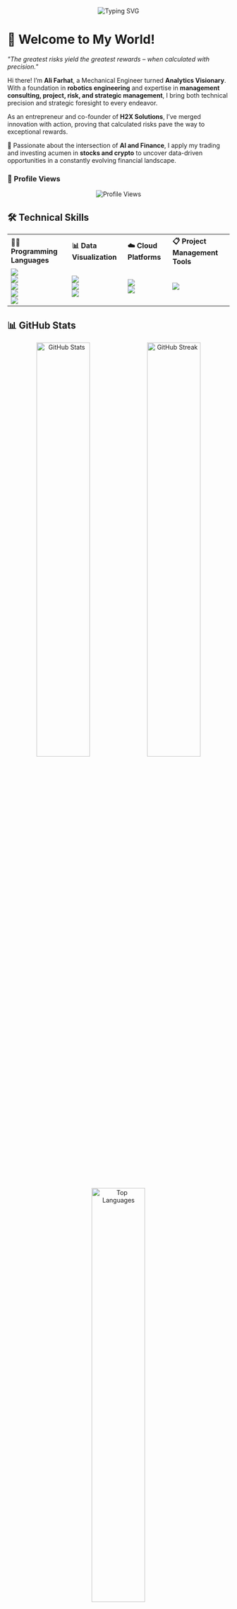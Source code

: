 <p align="center">
  <img src="https://readme-typing-svg.herokuapp.com?font=Fira+Code&size=22&pause=1000&color=00FF9F&center=true&vCenter=true&width=1000&lines=if+(knowledge+%3E+ignorance)%3A+life.upgrade(level%2B%3D1);if+failure.count+%3E+0%3A+print(%22Failure+is+just+a+step+towards+success%22)" alt="Typing SVG" />
</p>

# 👋 Welcome to My World!  

_"The greatest risks yield the greatest rewards – when calculated with precision."_  

Hi there! I’m **Ali Farhat**, a Mechanical Engineer turned **Analytics Visionary**. With a foundation in **robotics engineering** and expertise in **management consulting, project, risk, and strategic management**, I bring both technical precision and strategic foresight to every endeavor.  

As an entrepreneur and co-founder of **H2X Solutions**, I’ve merged innovation with action, proving that calculated risks pave the way to exceptional rewards. 

🌟 Passionate about the intersection of **AI and Finance**, I apply my trading and investing acumen in **stocks and crypto** to uncover data-driven opportunities in a constantly evolving financial landscape. 

### 👀 Profile Views

<p align="center">
  <img src="https://visitor-badge.glitch.me/badge?page_id=Aly-Farhat" alt="Profile Views" />
</p>


## 🛠️ Technical Skills

<div align="center">

<table>
  <tr>
    <th align="left">👨‍💻 Programming Languages</th>
    <th align="left">📊 Data Visualization</th>
    <th align="left">☁️ Cloud Platforms</th>
    <th align="left">📋 Project Management Tools</th>
  </tr>
  <tr>
    <td>
      <img src="https://img.shields.io/badge/Python-3776AB?style=for-the-badge&logo=python&logoColor=white" /><br>
      <img src="https://img.shields.io/badge/SQL-4479A1?style=for-the-badge&logo=postgresql&logoColor=white" /><br>
      <img src="https://img.shields.io/badge/R-276DC3?style=for-the-badge&logo=r&logoColor=white" /><br>
      <img src="https://img.shields.io/badge/SAS-005BAC?style=for-the-badge&logo=sas&logoColor=white" /><br>
      <img src="https://img.shields.io/badge/MATLAB-FF7200?style=for-the-badge&logo=mathworks&logoColor=white" />
    </td>
    <td>
      <img src="https://img.shields.io/badge/Power%20BI-F2C811?style=for-the-badge&logo=powerbi&logoColor=black" /><br>
      <img src="https://img.shields.io/badge/Seaborn-3776AB?style=for-the-badge&logo=python&logoColor=white" /><br>
      <img src="https://img.shields.io/badge/Matplotlib-3776AB?style=for-the-badge&logo=python&logoColor=white" />
    </td>
    <td>
      <img src="https://img.shields.io/badge/AWS-232F3E?style=for-the-badge&logo=amazonaws&logoColor=white" /><br>
      <img src="https://img.shields.io/badge/Microsoft%20Azure-0078D4?style=for-the-badge&logo=microsoftazure&logoColor=white" />
    </td>
    <td>
      <img src="https://img.shields.io/badge/Jira-0052CC?style=for-the-badge&logo=jira&logoColor=white" />
    </td>
  </tr>
</table>

</div>



## 📊 GitHub Stats

<div align="center">
  <img src="https://github-readme-stats.vercel.app/api?username=Aly-Farhat&show_icons=true&theme=radical&cache_seconds=0" alt="GitHub Stats" width="49%"/>
  <img src="https://github-readme-streak-stats.herokuapp.com/?user=Aly-Farhat&theme=radical" alt="GitHub Streak" width="49%"/>
  <img src="https://github-readme-stats.vercel.app/api/top-langs/?username=Aly-Farhat&layout=compact&theme=radical&cache_seconds=0" alt="Top Languages" width="49%"/>
</div>


## 🌐 Connect With Me

<div align="center">
  <a href="https://www.linkedin.com/in/aliifarhat" target="_blank">
    <img src="https://img.shields.io/badge/LinkedIn-0077B5?style=for-the-badge&logo=linkedin&logoColor=white" />
  </a>
  <a href="mailto:ali.m.farhat@mail.mcgill.ca" target="_blank">
    <img src="https://img.shields.io/badge/Email-D14836?style=for-the-badge&logo=gmail&logoColor=white" />
  </a>
  <a href="https://x.com/Alii_Farhatt" target="_blank">
    <img src="https://img.shields.io/badge/X-000000?style=for-the-badge&logo=x&logoColor=white" />
  </a>
</div>

















